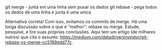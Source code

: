 git merge - junta em uma linha sem puxar os dados
git rebase - pega todos os dados de uma linha e junta é uma unica 


Alternativa correta! Com isso, evitamos os commits de merge. Há uma longa discussão sobre o que é "melhor": rebase ou merge. Estude, pesquise, e tire suas próprias conclusões. Aqui tem um artigo (de milhares outros) que cita o assunto: https://medium.com/datadriveninvestor/git-rebase-vs-merge-cc5199edd77c.